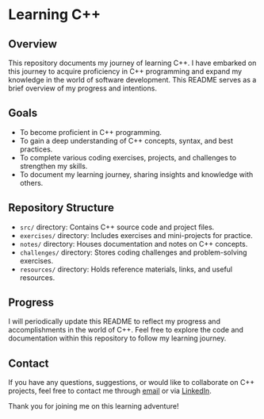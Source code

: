 # Learning C++ 

## Overview
This repository documents my journey of learning C++. I have embarked on this journey to acquire proficiency in C++ programming and expand my knowledge in the world of software development. This README serves as a brief overview of my progress and intentions.

## Goals
- To become proficient in C++ programming.
- To gain a deep understanding of C++ concepts, syntax, and best practices.
- To complete various coding exercises, projects, and challenges to strengthen my skills.
- To document my learning journey, sharing insights and knowledge with others.

## Repository Structure
- `src/` directory: Contains C++ source code and project files.
- `exercises/` directory: Includes exercises and mini-projects for practice.
- `notes/` directory: Houses documentation and notes on C++ concepts.
- `challenges/` directory: Stores coding challenges and problem-solving exercises.
- `resources/` directory: Holds reference materials, links, and useful resources.

## Progress
I will periodically update this README to reflect my progress and accomplishments in the world of C++. Feel free to explore the code and documentation within this repository to follow my learning journey.

## Contact
If you have any questions, suggestions, or would like to collaborate on C++ projects, feel free to contact me through [email](jglaudias@gmail.com.com) or via [LinkedIn](www.linkedin.com/in/claudius-joel).

Thank you for joining me on this learning adventure!

